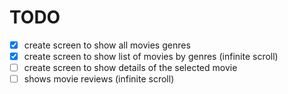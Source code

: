 # TODO

- [x] create screen to show all movies genres
- [x] create screen to show list of movies by genres (infinite scroll)
- [ ] create screen to show details of the selected movie
- [ ] shows movie reviews (infinite scroll)